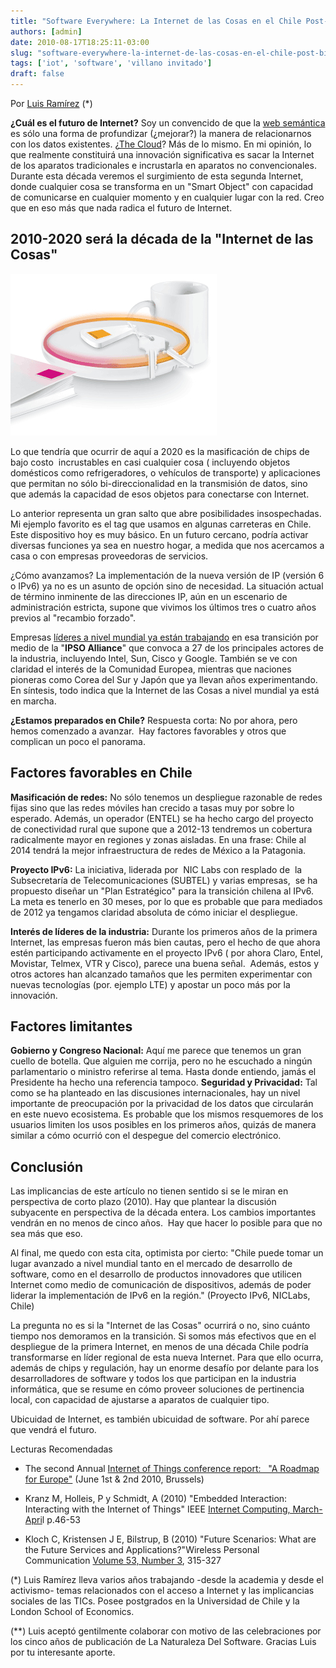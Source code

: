 ```yaml
---
title: "Software Everywhere: La Internet de las Cosas en el Chile Post-Bicentenario"
authors: [admin]
date: 2010-08-17T18:25:11-03:00
slug: "software-everywhere-la-internet-de-las-cosas-en-el-chile-post-bicentenario"
tags: ['iot', 'software', 'villano invitado']
draft: false
---
```


Por [Luis Ramírez](http://luisramirez.cl/blog/) (\*)

**¿Cuál es el futuro de Internet?** Soy un convencido de que la [web
semántica](http://en.wikipedia.org/wiki/Semantic_Web) es sólo una forma
de profundizar (¿mejorar?) la manera de relacionarnos con los datos
existentes. ¿[The Cloud](http://en.wikipedia.org/wiki/Cloud_computing)?
Más de lo mismo. En mi opinión, lo que realmente constituirá una
innovación significativa es sacar la Internet de los aparatos
tradicionales e incrustarla en aparatos no convencionales. Durante esta
década veremos el surgimiento de esta segunda Internet, donde cualquier
cosa se transforma en un "Smart Object" con capacidad de comunicarse en
cualquier momento y en cualquier lugar con la red. Creo que en eso más
que nada radica el futuro de Internet.

## **2010-2020 será la década de la "Internet de las Cosas"**

![](200809251302.jpg)

Lo que tendría que ocurrir de aquí a 2020 es la masificación de chips de
bajo costo  incrustables en casi cualquier cosa ( incluyendo objetos
domésticos como refrigeradores, o vehículos de transporte) y
aplicaciones que permitan no sólo bi-direccionalidad en la transmisión
de datos, sino que además la capacidad de esos objetos para conectarse
con Internet.

Lo anterior representa un gran salto que abre posibilidades
insospechadas. Mi ejemplo favorito es el tag que usamos en algunas
carreteras en Chile. Este dispositivo hoy es muy básico. En un futuro
cercano, podría activar diversas funciones ya sea en nuestro hogar, a
medida que nos acercamos a casa o con empresas proveedoras de
servicios.

¿Cómo avanzamos? La implementación de la nueva versión de IP (versión 6
o IPv6) ya no es un asunto de opción sino de necesidad. La situación
actual de término inminente de las direcciones IP, aún en un escenario
de administración estricta, supone que vivimos los últimos tres o cuatro
años previos al "recambio forzado".

Empresas [líderes a nivel mundial ya están trabajando](http://www.ipso-alliance.org/Pages/Front.php) en esa
transición por medio de la "**IPSO Alliance**" que convoca a 27 de los
principales actores de la industria, incluyendo Intel, Sun, Cisco y
Google. También se ve con claridad el interés de la Comunidad Europea,
mientras que naciones pioneras como Corea del Sur y Japón que ya llevan
años experimentando. En síntesis, todo indica que la Internet de las
Cosas a nivel mundial ya está en marcha.

**¿Estamos preparados en Chile?** Respuesta corta: No por ahora, pero
hemos comenzado a avanzar.  Hay factores favorables y otros que
complican un poco el panorama.

## **Factores favorables en Chile** 

**Masificación de redes:** No sólo
tenemos un despliegue razonable de redes fijas sino que las redes
móviles han crecido a tasas muy por sobre lo esperado. Además, un
operador (ENTEL) se ha hecho cargo del proyecto de conectividad rural
que supone que a 2012-13 tendremos un cobertura radicalmente mayor en
regiones y zonas aisladas. En una frase: Chile al 2014 tendrá la mejor
infraestructura de redes de México a la Patagonia.

**Proyecto IPv6:** La iniciativa, liderada por  NIC Labs con resplado de
 la Subsecretaría de Telecomunicaciones (SUBTEL) y varias empresas,  se
ha propuesto diseñar un "Plan Estratégico" para la transición chilena al
IPv6. La meta es tenerlo en 30 meses, por lo que es probable que para
mediados de 2012 ya tengamos claridad absoluta de cómo iniciar el
despliegue.

**Interés de líderes de la industria:** Durante los primeros años de la
primera Internet, las empresas fueron más bien cautas, pero el hecho de
que ahora estén participando activamente en el proyecto IPv6 ( por ahora
Claro, Entel, Movistar, Telmex, VTR y Cisco), parece una buena señal.
 Además, estos y otros actores han alcanzado tamaños que les permiten
experimentar con nuevas tecnologías (por. ejemplo LTE) y apostar un poco
más por la innovación.

## **Factores limitantes**

**Gobierno y Congreso Nacional:** Aquí me parece que tenemos un
gran cuello de botella. Que alguien me corrija, pero no he escuchado a
ningún parlamentario o ministro referirse al tema. Hasta donde entiendo,
jamás el Presidente ha hecho una referencia tampoco. **Seguridad y
Privacidad:** Tal como se ha planteado en las discusiones
internacionales, hay un nivel importante de preocupación por la
privacidad de los datos que circularán en este nuevo ecosistema. Es
probable que los mismos resquemores de los usuarios limiten los usos
posibles en los primeros años, quizás de manera similar a cómo ocurrió
con el despegue del comercio electrónico.

## **Conclusión**

Las implicancias de este artículo no tienen sentido si se
le miran en perspectiva de corto plazo (2010). Hay que plantear la
discusión subyacente en perspectiva de la década entera. Los cambios
importantes vendrán en no menos de cinco años.  Hay que hacer lo posible
para que no sea más que eso.

Al final, me quedo con esta cita, optimista por cierto: "Chile puede
tomar un lugar avanzado a nivel mundial tanto en el mercado de
desarrollo de software, como en el desarrollo de productos innovadores
que utilicen Internet como medio de comunicación de dispositivos, además
de poder liderar la implementación de IPv6 en la región." (Proyecto
IPv6, NICLabs, Chile)

La pregunta no es si la "Internet de las Cosas" ocurrirá o no, sino
cuánto tiempo nos demoramos en la transición. Si somos más efectivos que
en el despliegue de la primera Internet, en menos de una década Chile
podría transformarse en líder regional de esta nueva Internet. Para que
ello ocurra, además de chips y regulación, hay un enorme desafío por
delante para los desarrolladores de software y todos los que participan
en la industria informática, que se resume en cómo proveer soluciones de
pertinencia local, con capacidad de ajustarse a aparatos de cualquier
tipo.

Ubicuidad de Internet, es también ubicuidad de software. Por ahí parece
que vendrá el futuro.

Lecturas Recomendadas

-   The second Annual [Internet of Things conference report:  
    "A Roadmap for Europe"](http://ec.europa.eu/information_society/policy/rfid/documents/iotconferencereport2010.pdf)
    (June 1st & 2nd 2010, Brussels)

-   Kranz M, Holleis, P y Schmidt, A (2010) "Embedded Interaction:
    Interacting with the Internet of Things" IEEE [Internet Computing,
    March-Apri](http://www.computer.org/portal/web/csdl/doi/10.1109/MIC.2009.141)l
    p.46-53

-   Kloch C, Kristensen J E, Bilstrup, B (2010) "Future Scenarios: What
    are the Future Services and Applications?"Wireless Personal
    Communication [Volume 53, Number
    3](http://www.springerlink.com/content/0929-6212/53/3/), 315-327

(*) Luis Ramírez lleva varios años trabajando -desde la academia y
desde el activismo- temas relacionados con el acceso a Internet y las
implicancias sociales de las TICs. Posee postgrados en la Universidad de
Chile y la London School of Economics.

(**) Luis aceptó gentilmente colaborar con motivo de las celebraciones
por los cinco años de publicación de La Naturaleza Del Software. Gracias
Luis por tu interesante aporte.
